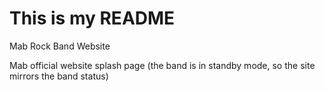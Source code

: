 # This is my README

Mab Rock Band Website

Mab official website splash page
(the band is in standby mode, so the site mirrors the band status)